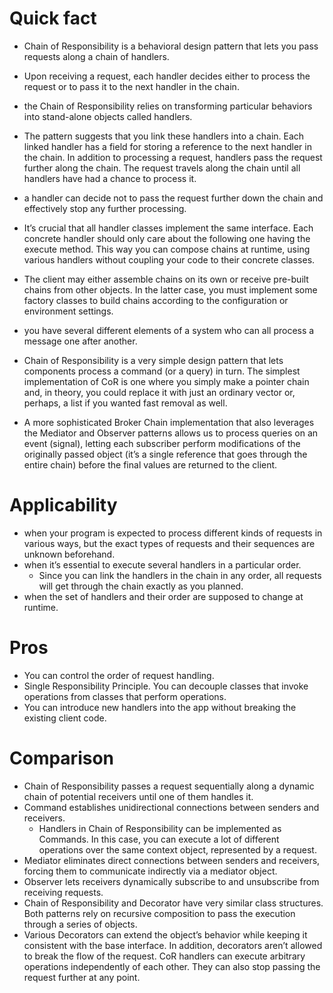 # Quick fact
- Chain of Responsibility is a behavioral design pattern that lets you pass requests along a chain of handlers.
- Upon receiving a request, each handler decides either to process the request or to pass it to the next handler in the chain.
- the Chain of Responsibility relies on transforming particular behaviors into stand-alone objects called handlers.
- The pattern suggests that you link these handlers into a chain. Each linked handler has a field for storing a reference to the next handler in the chain. In addition to processing a request, handlers pass the request further along the chain. The request travels along the chain until all handlers have had a chance to process it.
- a handler can decide not to pass the request further down the chain and effectively stop any further processing.
- It’s crucial that all handler classes implement the same interface. Each concrete handler should only care about the following one having the execute method. This way you can compose chains at runtime, using various handlers without coupling your code to their concrete classes.
- The client may either assemble chains on its own or receive pre-built chains from other objects. In the latter case, you must implement some factory classes to build chains according to the configuration or environment settings.

- you have several different elements of a system who can all process a message one after another.
- Chain of Responsibility is a very simple design pattern that lets components process a command (or a query) in turn. The simplest implementation of CoR is one where you simply make a pointer chain and, in theory, you could replace it with just an ordinary vector or, perhaps, a list if you wanted fast removal as well.
- A more sophisticated Broker Chain implementation that also leverages the Mediator and Observer patterns allows us to process queries on an event (signal), letting each subscriber perform modifications of the originally passed object (it’s a single reference that goes through the entire chain) before the final values are returned to the client.

# Applicability
- when your program is expected to process different kinds of requests in various ways, but the exact types of requests and their sequences are unknown beforehand.
- when it’s essential to execute several handlers in a particular order.
    - Since you can link the handlers in the chain in any order, all requests will get through the chain exactly as you planned.
- when the set of handlers and their order are supposed to change at runtime.

# Pros
- You can control the order of request handling.
- Single Responsibility Principle. You can decouple classes that invoke operations from classes that perform operations.
- You can introduce new handlers into the app without breaking the existing client code.

# Comparison
- Chain of Responsibility passes a request sequentially along a dynamic chain of potential receivers until one of them handles it.
- Command establishes unidirectional connections between senders and receivers.
    - Handlers in Chain of Responsibility can be implemented as Commands. In this case, you can execute a lot of different operations over the same context object, represented by a request.
- Mediator eliminates direct connections between senders and receivers, forcing them to communicate indirectly via a mediator object.
- Observer lets receivers dynamically subscribe to and unsubscribe from receiving requests.
- Chain of Responsibility and Decorator have very similar class structures. Both patterns rely on recursive composition to pass the execution through a series of objects.
- Various Decorators can extend the object’s behavior while keeping it consistent with the base interface. In addition, decorators aren’t allowed to break the flow of the request. CoR handlers can execute arbitrary operations independently of each other. They can also stop passing the request further at any point.